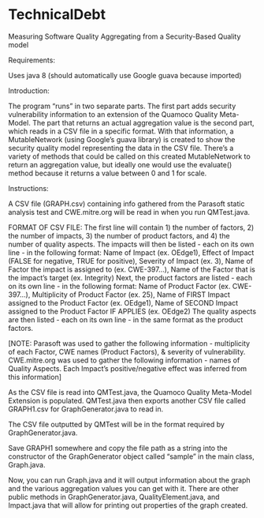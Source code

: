 # TechnicalDebt

Measuring Software Quality
Aggregating from a Security-Based Quality model 

Requirements:

Uses java 8 (should automatically use Google guava because imported) 

Introduction: 

The program “runs” in two separate parts. The first part adds security vulnerability information to an extension of the Quamoco Quality Meta-Model. The part that returns an actual aggregation value is the second part, which reads in a CSV file in a specific format. With that information, a MutableNetwork (using Google’s guava library) is created to show the security quality model representing the data in the CSV file. There’s a variety of methods that could be called on this created MutableNetwork to return an aggregation value, but ideally one would use the evaluate() method because it returns a value between 0 and 1 for scale. 

Instructions: 

A CSV file (GRAPH.csv) containing info gathered from the Parasoft static analysis test and CWE.mitre.org will be read in when you run QMTest.java.

FORMAT OF CSV FILE: 
The first line will contain 1) the number of factors, 2) the number of impacts, 3) the number of product factors, and 4) the number of quality aspects.
The impacts will then be listed - each on its own line - in the following format: Name of Impact (ex. OEdge1), Effect of Impact (FALSE for negative, TRUE for positive), Severity of Impact (ex. 3), Name of Factor the impact is assigned to (ex. CWE-397…), Name of the Factor that is the impact’s target (ex. Integrity) 
Next, the product factors are listed - each on its own line - in the following format: Name of Product Factor (ex. CWE-397…), Multiplicity of Product Factor (ex. 25), Name of FIRST Impact assigned to the Product Factor (ex. OEdge1), Name of SECOND Impact assigned to the Product Factor IF APPLIES (ex. OEdge2)
The quality aspects are then listed - each on its own line - in the same format as the product factors.

[NOTE: Parasoft was used to gather the following information - multiplicity of each Factor, CWE names (Product Factors), & severity of vulnerability. CWE.mitre.org was used to gather the following information - names of Quality Aspects. Each Impact’s positive/negative effect was inferred from this information]

As the CSV file is read into QMTest.java, the Quamoco Quality Meta-Model Extension is populated. QMTest.java then exports another CSV file called GRAPH1.csv for GraphGenerator.java to read in.

The CSV file outputted by QMTest will be in the format required by GraphGenerator.java. 

Save GRAPH1 somewhere and copy the file path as a string into the constructor of the GraphGenerator object called “sample” in the main class, Graph.java. 

Now, you can run Graph.java and it will output information about the graph and the various aggregation values you can get with it. There are other public methods in GraphGenerator.java, QualityElement.java, and Impact.java that will allow for printing out properties of the graph created. 



